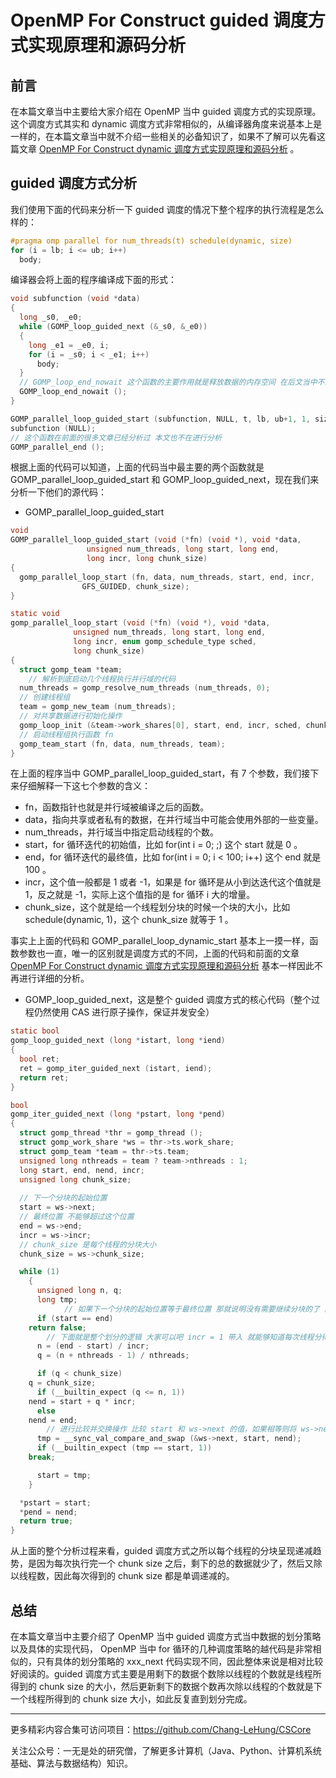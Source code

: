# OpenMP For Construct guided 调度方式实现原理和源码分析

## 前言

在本篇文章当中主要给大家介绍在 OpenMP 当中 guided 调度方式的实现原理。这个调度方式其实和 dynamic 调度方式非常相似的，从编译器角度来说基本上是一样的，在本篇文章当中就不介绍一些相关的必备知识了，如果不了解可以先看这篇文章 [OpenMP For Construct dynamic 调度方式实现原理和源码分析](https://mp.weixin.qq.com/s?__biz=Mzg3ODgyNDgwNg==&mid=2247487775&idx=1&sn=112f5fb600584bdd4a7acfeddb58cd6e&chksm=cf0c8d16f87b040098e650d350dce82b1fa75549c05ba25d92c8a4da3da661cfcef5a5c9542c&token=1250927684&lang=zh_CN#rd) 。

## guided 调度方式分析

我们使用下面的代码来分析一下 guided 调度的情况下整个程序的执行流程是怎么样的：

```c
#pragma omp parallel for num_threads(t) schedule(dynamic, size)
for (i = lb; i <= ub; i++)
  body;
```

编译器会将上面的程序编译成下面的形式：

```c
void subfunction (void *data)
{
  long _s0, _e0;
  while (GOMP_loop_guided_next (&_s0, &_e0))
  {
    long _e1 = _e0, i;
    for (i = _s0; i < _e1; i++)
      body;
  }
  // GOMP_loop_end_nowait 这个函数的主要作用就是释放数据的内存空间 在后文当中不进行分析
  GOMP_loop_end_nowait ();
}

GOMP_parallel_loop_guided_start (subfunction, NULL, t, lb, ub+1, 1, size);
subfunction (NULL);
// 这个函数在前面的很多文章已经分析过 本文也不在进行分析
GOMP_parallel_end ();
```

根据上面的代码可以知道，上面的代码当中最主要的两个函数就是 GOMP_parallel_loop_guided_start 和 GOMP_loop_guided_next，现在我们来分析一下他们的源代码：

- GOMP_parallel_loop_guided_start

```c
void
GOMP_parallel_loop_guided_start (void (*fn) (void *), void *data,
				 unsigned num_threads, long start, long end,
				 long incr, long chunk_size)
{
  gomp_parallel_loop_start (fn, data, num_threads, start, end, incr,
			    GFS_GUIDED, chunk_size);
}

static void
gomp_parallel_loop_start (void (*fn) (void *), void *data,
			  unsigned num_threads, long start, long end,
			  long incr, enum gomp_schedule_type sched,
			  long chunk_size)
{
  struct gomp_team *team;
	// 解析到底启动几个线程执行并行域的代码
  num_threads = gomp_resolve_num_threads (num_threads, 0);
  // 创建线程组
  team = gomp_new_team (num_threads);
  // 对共享数据进行初始化操作
  gomp_loop_init (&team->work_shares[0], start, end, incr, sched, chunk_size);
  // 启动线程组执行函数 fn
  gomp_team_start (fn, data, num_threads, team);
}

```

在上面的程序当中 GOMP_parallel_loop_guided_start，有 7 个参数，我们接下来仔细解释一下这七个参数的含义：

- fn，函数指针也就是并行域被编译之后的函数。
- data，指向共享或者私有的数据，在并行域当中可能会使用外部的一些变量。
- num_threads，并行域当中指定启动线程的个数。
- start，for 循环迭代的初始值，比如 for(int i = 0; ;) 这个 start 就是 0 。
- end，for 循环迭代的最终值，比如 for(int i = 0; i < 100; i++) 这个 end 就是 100 。
- incr，这个值一般都是 1 或者 -1，如果是 for 循环是从小到达迭代这个值就是 1，反之就是 -1，实际上这个值指的是 for 循环 i 大的增量。
- chunk_size，这个就是给一个线程划分块的时候一个块的大小，比如 schedule(dynamic, 1)，这个 chunk_size 就等于 1 。

事实上上面的代码和 GOMP_parallel_loop_dynamic_start 基本上一摸一样，函数参数也一直，唯一的区别就是调度方式的不同，上面的代码和前面的文章 [OpenMP For Construct dynamic 调度方式实现原理和源码分析](https://mp.weixin.qq.com/s?__biz=Mzg3ODgyNDgwNg==&mid=2247487775&idx=1&sn=112f5fb600584bdd4a7acfeddb58cd6e&chksm=cf0c8d16f87b040098e650d350dce82b1fa75549c05ba25d92c8a4da3da661cfcef5a5c9542c&token=1250927684&lang=zh_CN#rd) 基本一样因此不再进行详细的分析。

- GOMP_loop_guided_next，这是整个 guided 调度方式的核心代码（整个过程仍然使用 CAS 进行原子操作，保证并发安全）

```c
static bool
gomp_loop_guided_next (long *istart, long *iend)
{
  bool ret;
  ret = gomp_iter_guided_next (istart, iend);
  return ret;
}

bool
gomp_iter_guided_next (long *pstart, long *pend)
{
  struct gomp_thread *thr = gomp_thread ();
  struct gomp_work_share *ws = thr->ts.work_share;
  struct gomp_team *team = thr->ts.team;
  unsigned long nthreads = team ? team->nthreads : 1;
  long start, end, nend, incr;
  unsigned long chunk_size;
	
  // 下一个分块的起始位置
  start = ws->next;
  // 最终位置 不能够超过这个位置
  end = ws->end;
  incr = ws->incr;
  // chunk_size 是每个线程的分块大小
  chunk_size = ws->chunk_size;

  while (1)
    {
      unsigned long n, q;
      long tmp;
			// 如果下一个分块的起始位置等于最终位置 那就说明没有需要继续分块的了 因此返回 false 表示没有分块需要执行了 
      if (start == end)
	return false;
    	// 下面就是整个划分的逻辑 大家可以吧 incr = 1 带入 就能够知道每次线程分得的数据就是当前剩下的数据处以线程的个数
      n = (end - start) / incr;
      q = (n + nthreads - 1) / nthreads;

      if (q < chunk_size)
	q = chunk_size;
      if (__builtin_expect (q <= n, 1))
	nend = start + q * incr;
      else
	nend = end;
    	// 进行比较并交换操作 比较 start 和 ws->next 的值，如果相等则将 ws->next 的值变为 nend 并且返回 ws->next 原来的值
      tmp = __sync_val_compare_and_swap (&ws->next, start, nend);
      if (__builtin_expect (tmp == start, 1))
	break;

      start = tmp;
    }

  *pstart = start;
  *pend = nend;
  return true;
}
```

从上面的整个分析过程来看，guided 调度方式之所以每个线程的分块呈现递减趋势，是因为每次执行完一个 chunk size 之后，剩下的总的数据就少了，然后又除以线程数，因此每次得到的 chunk size 都是单调递减的。

## 总结

在本篇文章当中主要介绍了 OpenMP 当中 guided 调度方式当中数据的划分策略以及具体的实现代码， OpenMP 当中 for 循环的几种调度策略的越代码是非常相似的，只有具体的划分策略的 xxx_next 代码实现不同，因此整体来说是相对比较好阅读的。guided 调度方式主要是用剩下的数据个数除以线程的个数就是线程所得到的 chunk size 的大小，然后更新剩下的数据个数再次除以线程的个数就是下一个线程所得到的 chunk size 大小，如此反复直到划分完成。

---

更多精彩内容合集可访问项目：<https://github.com/Chang-LeHung/CSCore>

关注公众号：一无是处的研究僧，了解更多计算机（Java、Python、计算机系统基础、算法与数据结构）知识。

